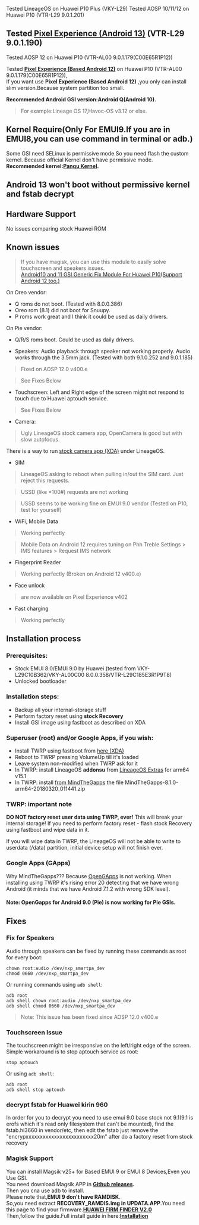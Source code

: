 Tested LineageOS on Huawei P10 Plus (VKY-L29)
Tested AOSP 10/11/12 on Huawei P10 (VTR-L29 9.0.1.201)
## Tested **[Pixel Experience (Android 13)](https://sourceforge.net/projects/altairfr-huawei/files/PixelExp/PixelExperience-13.0-20220930-iceows-ane.7z/download)** (VTR-L29 9.0.1.190)

Tested AOSP 12 on Huawei P10 (VTR-AL00 9.0.1.179(C00E65R1P12))

Tested **[Pixel Experience (Based Android 12)](https://github.com/ponces/treble_build_pe/releases)** on Huawei P10 (VTR-AL00 9.0.1.179(C00E65R1P12)),  
If you want use **Pixel Experience (Based Android 12)** ,you only can install slim version.Because system partition too small.  
  
**Recommended Android GSI version:Android Q(Android 10).**  
> For example:Lineage OS 17,Havoc-OS v3.12 or else.  
  
## Kernel Require(Only For EMUI9.If you are in EMUI8,you can use command in terminal or adb.)  
Some GSI need SELinux is permissive mode.So you need flash the custom kernel. Because official Kernel don't have permissive mode.  
**Recommended kernel:[Pangu Kernel](https://github.com/maimaiguanfan/android_kernel_huawei_hi3660).**  

## Android 13 won't boot without permissive kernel and fstab decrypt 

## Hardware Support

No issues comparing stock Huawei ROM

## Known issues  
  
> If you have magisk, you can use this module to easily solve touchscreen and speakers issues.  
> [Android10 and 11 GSI Generic Fix Module For Huawei P10(Support Android 12 too.)](https://github.com/Coconutat/GSI_Generic_Fix_Magisk_Module_For_Huawei_P10)  

On Oreo vendor:
- Q roms do not boot. (Tested with 8.0.0.386)
- Oreo rom (8.1) did not boot for Snuupy.
- P roms work great and I think it could be used as daily drivers.

On Pie vendor:
- Q/R/S roms boot. Could be used as daily drivers.

* Speakers: Audio playback through speaker not working properly. Audio works through the 3.5mm jack. (Tested with both 9.1.0.252 and 9.0.1.185)
> Fixed on AOSP 12.0 v400.e

> See Fixes Below

* Touchscreen: Left and Right edge of the screen might not respond to touch due to Huawei aptouch service.
> See Fixes Below

* Camera:
> Ugly LineageOS stock camera app, OpenCamera is good but with slow autofocus.

There is a way to run [stock camera app (XDA)](https://forum.xda-developers.com/showpost.php?p=76662319&postcount=225) under LineageOS.

* SIM
> LineageOS asking to reboot when pulling in/out the SIM card. Just reject this requests.

> USSD (like *100#) requests are not working

> USSD seems to be working fine on EMUI 9.0 vendor (Tested on P10, test for yourself)

* WiFi, Mobile Data
> Working perfectly

> Mobile Data on Android 12 requires tuning on Phh Treble Settings > IMS features > Request IMS network

* Fingerprint Reader
> Working perfectly (Broken on Android 12 v400.e)

* Face unlock
> are now available on Pixel Experience v402 

* Fast charging
> Working perfectly

## Installation process

### Prerequisites:

* Stock EMUI 8.0/EMUI 9.0 by Huawei (tested from VKY-L29C10B362/VKY-AL00C00 8.0.0.358/VTR-L29C185E3R1P9T8)
* Unlocked bootloader

### Installation steps:

* Backup all your internal-storage stuff
* Perform factory reset using **stock Recovery**
* Install GSI image using fastboot as described on XDA

### Superuser (root) and/or Google Apps, if you wish:

* Install TWRP using fastboot from [here (XDA)](https://forum.xda-developers.com/p10-plus/development/recovery-twrp-3-2-1-0-oreo-t3734993)
* Reboot to TWRP pressing VolumeUp till it's loaded
* Leave system non-modified when TWRP ask for it
* In TWRP: install LineageOS **addonsu** from [LineageOS Extras](https://download.lineageos.org/extras) for arm64 v15.1
* In TWRP: install [from MindTheGapps](http://downloads.codefi.re/jdcteam/javelinanddart/gapps) the file MindTheGapps-8.1.0-arm64-20180320_011441.zip

### TWRP: important note

**DO NOT factory reset user data using TWRP,  ever!** This will break your internal storage! If you need to perform factory reset - flash stock Recovery using fastboot and wipe data in it.

If you will wipe data in TWRP, the LineageOS will not be able to write to userdata (/data) partition, initial device setup will not finish ever.

### Google Apps (GApps)

Why MindTheGapps??? Because [OpenGApps](https://opengapps.org/) is not working. When installing using TWRP it's rising error 20 detecting that we have wrong Android (it minds that we have Android 7.1.2 with wrong SDK level).

#### Note: OpenGapps for Android 9.0 (Pie) is now working for Pie GSIs.

## Fixes

### Fix for Speakers
Audio through speakers can be fixed by running these commands as root for every boot:

    chown root:audio /dev/nxp_smartpa_dev
    chmod 0660 /dev/nxp_smartpa_dev

Or running commands using `adb shell`:

    adb root
    adb shell chown root:audio /dev/nxp_smartpa_dev
    adb shell chmod 0660 /dev/nxp_smartpa_dev

> Note: This issue has been fixed since AOSP 12.0 v400.e

### Touchscreen Issue
The touchscreen might be irresponsive on the left/right edge of the screen. Simple workaround is to stop aptouch service as root:

    stop aptouch
 
Or using `adb shell`:

    adb root
    adb shell stop aptouch

### decrypt fstab for Huawei kirin 960
In order for you to decrypt you need to use emui 9.0 base stock not 9.1(9.1 is erofs which it's read only filesystem that can't be mounted), find the fstab.hi3660 in vendor/etc, then edit the fstab just remove the "encrypxxxxxxxxxxxxxxxxxxxxxxxx20m" after do a factory reset from stock recovery 

### Magisk Support 
You can install Magsik v25+ for Based EMUI 9 or EMUI 8 Devices,Even you Use GSI.      
You need download Magsik APP in **[Github releases](https://github.com/topjohnwu/Magisk/releases).**  
Then you cna use adb to install.      
Please note that,**EMUI 9 don't have RAMDISK**.    
So,you need extract **RECOVERY_RAMDIS.img in UPDATA.APP**.You need this page to find your firmware.**[HUAWEI FIRM FINDER V2.0](https://professorjtj.github.io/v2/)**   
Then,follow the guide.Full install guide in here:**[Installation](https://topjohnwu.github.io/Magisk/install.html)**



